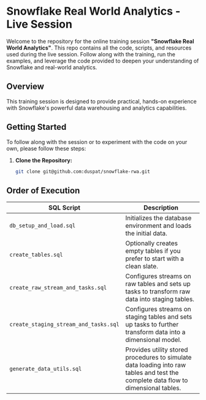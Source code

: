 # Snowflake Real World Analytics - Live Session

Welcome to the repository for the online training session **"Snowflake Real World Analytics"**. This repo contains all the code, scripts, and resources used during the live session. Follow along with the training, run the examples, and leverage the code provided to deepen your understanding of Snowflake and real-world analytics.

## Overview

This training session is designed to provide practical, hands-on experience with Snowflake's powerful data warehousing and analytics capabilities.

## Getting Started

To follow along with the session or to experiment with the code on your own, please follow these steps:

1. **Clone the Repository:**
   ```bash
   git clone git@github.com:duspat/snowflake-rwa.git

## Order of Execution 

| SQL Script                          | Description                                                                                                                      |
|-------------------------------------|----------------------------------------------------------------------------------------------------------------------------------|
| `db_setup_and_load.sql`             | Initializes the database environment and loads the initial data.                                                               |
| `create_tables.sql`                 | Optionally creates empty tables if you prefer to start with a clean slate.                                                      |
| `create_raw_stream_and_tasks.sql`   | Configures streams on raw tables and sets up tasks to transform raw data into staging tables.                                    |
| `create_staging_stream_and_tasks.sql` | Configures streams on staging tables and sets up tasks to further transform data into a dimensional model.                        |
| `generate_data_utils.sql`           | Provides utility stored procedures to simulate data loading into raw tables and test the complete data flow to dimensional tables.|
